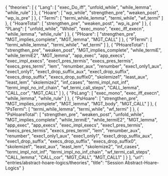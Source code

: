 {
    "theories": [
        {
            "Lang": [
                "exec_Do_iff",
                "unfold_while",
                "while_lemma",
                "while_rule"
            ]
        },
        {
            "Hoare": [
                "wp_while",
                "strengthen_pre",
                "weaken_post",
                "wp_is_pre"
            ]
        },
        {
            "Termi": [
                "termi_while_lemma",
                "termi_while",
                "wf_termi"
            ]
        },
        {
            "HoareTotal": [
                "strengthen_pre",
                "weaken_post",
                "wp_is_pre"
            ]
        },
        {
            "PLang": [
                "unfold_while",
                "WhileI",
                "exec_mono",
                "exec_iff_execn",
                "while_lemma",
                "while_rule"
            ]
        },
        {
            "PHoare": [
                "strengthen_pre",
                "MGT_implies_complete",
                "MGT_lemma",
                "MGT_CALL"
            ]
        },
        {
            "PTermi": [
                "termi_while_lemma",
                "termi_while",
                "wf_termi"
            ]
        },
        {
            "PHoareTotal": [
                "strengthen_pre",
                "weaken_post",
                "MGT_implies_complete",
                "while_termiE",
                "while_termiE2",
                "MGT_lemma",
                "app_exec",
                "app_execs",
                "exec_impl_execs",
                "exec1_pres_termis",
                "execs_pres_termis",
                "execs_pres_termi",
                "lem",
                "renumber_aux",
                "renumber",
                "exec1_only1_aux",
                "exec1_only1",
                "exec1_drop_suffix_aux",
                "exec1_drop_suffix",
                "execs_drop_suffix",
                "execs_drop_suffix0",
                "skolemize1",
                "least_aux",
                "least_lem",
                "skolemize2",
                "inf_cases",
                "termi_impl_not_inf",
                "termi_impl_no_inf_chain",
                "wf_termi_call_steps",
                "CALL_lemma",
                "CALL_cor",
                "MGT_CALL"
            ]
        },
        {
            "PsLang": [
                "exec_mono",
                "exec_iff_execn",
                "while_lemma",
                "while_rule"
            ]
        },
        {
            "PsHoare": [
                "strengthen_pre",
                "MGT_implies_complete",
                "MGT_lemma",
                "MGT_body",
                "MGT_CALL"
            ]
        },
        {
            "PsTermi": [
                "termi_while_lemma",
                "termi_while",
                "wf_termi"
            ]
        },
        {
            "PsHoareTotal": [
                "strengthen_pre",
                "weaken_post",
                "unfold_while",
                "MGT_implies_complete",
                "while_termiE",
                "while_termiE2",
                "MGT_lemma",
                "app_exec",
                "app_execs",
                "exec_impl_execs",
                "exec1_pres_termis",
                "execs_pres_termis",
                "execs_pres_termi",
                "lem",
                "renumber_aux",
                "renumber",
                "exec1_only1_aux",
                "exec1_only1",
                "exec1_drop_suffix_aux",
                "exec1_drop_suffix",
                "execs_drop_suffix",
                "execs_drop_suffix0",
                "skolemize1",
                "least_aux",
                "least_lem",
                "skolemize2",
                "inf_cases",
                "termi_impl_not_inf",
                "termi_impl_no_inf_chain",
                "wf_termi_call_steps",
                "CALL_lemma",
                "CALL_cor",
                "MGT_CALL",
                "MGT_CALL1"
            ]
        }
    ],
    "url": "entries/abstract-hoare-logics/theories",
    "title": "Session Abstract-Hoare-Logics"
}